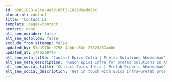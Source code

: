 ```yaml
---
id: b2011828-e2ce-4e7d-85f3-1826d6edd92c
blueprint: contact
title: 'Contact Us'
template: pages/contact
protect: none
alt_seo_noindex: false
alt_seo_nofollow: false
exclude_from_sitemap: false
updated_by: 51da970e-9798-4dbb-b63e-27523f87ab8d
updated_at: 1740268748
alt_seo_meta_title: 'Contact Epics Infra | Prefab Solutions Ahmedabad'
alt_seo_meta_description: 'Reach Epics Infra for prefab solutions in Ahmedabad. Call, email, or visit us today—your dream project starts here with our expert team!'
alt_seo_social_title: 'Contact Epics Infra | Prefab Experts Ahmedabad'
alt_seo_social_description: 'Get in touch with Epics Infra—prefab pros in Ahmedabad. Call or email us!'
---
```

